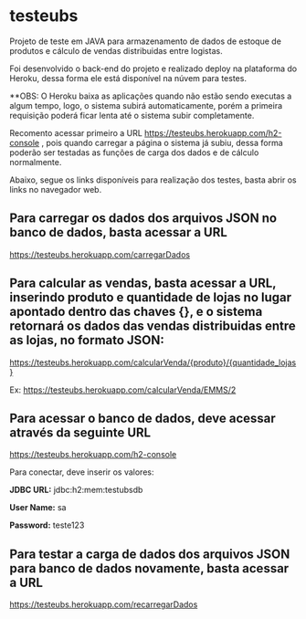 # testeubs
 
Projeto de teste em JAVA para armazenamento de dados de estoque de produtos e cálculo de vendas distribuidas entre logistas.

Foi desenvolvido o back-end do projeto e realizado deploy na plataforma do Heroku, dessa forma ele está disponível na núvem para testes.

**OBS: O Heroku baixa as aplicações quando não estão sendo executas a algum tempo, logo, o sistema subirá automaticamente, porém a primeira requisição poderá ficar lenta até o sistema subir completamente.

Recomento acessar primeiro a URL https://testeubs.herokuapp.com/h2-console , pois quando carregar a página o sistema já subiu, dessa forma poderão ser testadas as funções de carga dos dados e de cálculo normalmente. 



Abaixo, segue os links disponíveis para realização dos testes, basta abrir os links no navegador web.
 


 
## Para carregar os dados dos arquivos JSON no banco de dados, basta acessar a URL
 
https://testeubs.herokuapp.com/carregarDados
 
 
## Para calcular as vendas, basta acessar a URL, inserindo produto e quantidade de lojas no lugar apontado dentro das chaves {}, e o sistema retornará os dados das vendas distribuidas entre as lojas, no formato JSON:
 
https://testeubs.herokuapp.com/calcularVenda/{produto}/{quantidade_lojas}
 
Ex: https://testeubs.herokuapp.com/calcularVenda/EMMS/2
 
 
## Para acessar o banco de dados, deve acessar através da seguinte URL
  
https://testeubs.herokuapp.com/h2-console
 
Para conectar, deve inserir os valores: 
 
**JDBC URL:** jdbc:h2:mem:testubsdb
 
**User Name:** sa
 
**Password:** teste123


## Para testar a carga de dados dos arquivos JSON para banco de dados novamente, basta acessar a URL
 
https://testeubs.herokuapp.com/recarregarDados

 
